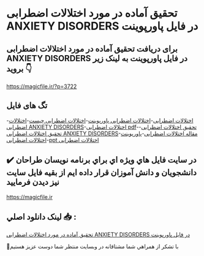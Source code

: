 # تحقیق آماده در مورد اختلالات اضطرابی ANXIETY DISORDERS در فایل پاورپوینت

## برای دریافت تحقیق آماده در مورد اختلالات اضطرابی ANXIETY DISORDERS در فایل پاورپوینت به لینک زیر بروید 👇

https://magicfile.ir/?p=3722

## تگ های فایل

-[اختلالات اضطرابی](https://magicfile.ir/product/%d8%aa%d8%ad%d9%82%db%8c%d9%82-%d8%a7%d8%ae%d8%aa%d9%84%d8%a7%d9%84%d8%a7%d8%aa-%d8%a7%d8%b6%d8%b7%d8%b1%d8%a7%d8%a8%db%8c-anxiety-disorders-%d8%af%d8%b1-%d9%be%d8%a7%d9%88%d8%b1%d9%be%d9%88%db%8c%d9%86%d8%aa/)-[اختلالات اضطرابی پاورپوینت](https://magicfile.ir/product/%d8%aa%d8%ad%d9%82%db%8c%d9%82-%d8%a7%d8%ae%d8%aa%d9%84%d8%a7%d9%84%d8%a7%d8%aa-%d8%a7%d8%b6%d8%b7%d8%b1%d8%a7%d8%a8%db%8c-anxiety-disorders-%d8%af%d8%b1-%d9%be%d8%a7%d9%88%d8%b1%d9%be%d9%88%db%8c%d9%86%d8%aa/)-[اختلالات اضطرابی چیست](https://magicfile.ir/product/%d8%aa%d8%ad%d9%82%db%8c%d9%82-%d8%a7%d8%ae%d8%aa%d9%84%d8%a7%d9%84%d8%a7%d8%aa-%d8%a7%d8%b6%d8%b7%d8%b1%d8%a7%d8%a8%db%8c-anxiety-disorders-%d8%af%d8%b1-%d9%be%d8%a7%d9%88%d8%b1%d9%be%d9%88%db%8c%d9%86%d8%aa/)-[اختلالات اضطرابی ANXIETY DISORDERS](https://magicfile.ir/product/%d8%aa%d8%ad%d9%82%db%8c%d9%82-%d8%a7%d8%ae%d8%aa%d9%84%d8%a7%d9%84%d8%a7%d8%aa-%d8%a7%d8%b6%d8%b7%d8%b1%d8%a7%d8%a8%db%8c-anxiety-disorders-%d8%af%d8%b1-%d9%be%d8%a7%d9%88%d8%b1%d9%be%d9%88%db%8c%d9%86%d8%aa/)-[اختلالات اضطرابی pdf](https://magicfile.ir/product/%d8%aa%d8%ad%d9%82%db%8c%d9%82-%d8%a7%d8%ae%d8%aa%d9%84%d8%a7%d9%84%d8%a7%d8%aa-%d8%a7%d8%b6%d8%b7%d8%b1%d8%a7%d8%a8%db%8c-anxiety-disorders-%d8%af%d8%b1-%d9%be%d8%a7%d9%88%d8%b1%d9%be%d9%88%db%8c%d9%86%d8%aa/)-[تحقیق اختلالات اضطرابی](https://magicfile.ir/product/%d8%aa%d8%ad%d9%82%db%8c%d9%82-%d8%a7%d8%ae%d8%aa%d9%84%d8%a7%d9%84%d8%a7%d8%aa-%d8%a7%d8%b6%d8%b7%d8%b1%d8%a7%d8%a8%db%8c-anxiety-disorders-%d8%af%d8%b1-%d9%be%d8%a7%d9%88%d8%b1%d9%be%d9%88%db%8c%d9%86%d8%aa/)-[تحقیق اختلالات اضطرابی ANXIETY DISORDERS](https://magicfile.ir/product/%d8%aa%d8%ad%d9%82%db%8c%d9%82-%d8%a7%d8%ae%d8%aa%d9%84%d8%a7%d9%84%d8%a7%d8%aa-%d8%a7%d8%b6%d8%b7%d8%b1%d8%a7%d8%a8%db%8c-anxiety-disorders-%d8%af%d8%b1-%d9%be%d8%a7%d9%88%d8%b1%d9%be%d9%88%db%8c%d9%86%d8%aa/)-[مقاله اختلالات اضطرابی](https://magicfile.ir/product/%d8%aa%d8%ad%d9%82%db%8c%d9%82-%d8%a7%d8%ae%d8%aa%d9%84%d8%a7%d9%84%d8%a7%d8%aa-%d8%a7%d8%b6%d8%b7%d8%b1%d8%a7%d8%a8%db%8c-anxiety-disorders-%d8%af%d8%b1-%d9%be%d8%a7%d9%88%d8%b1%d9%be%d9%88%db%8c%d9%86%d8%aa/)-[پاورپوینت اختلالات اضطرابی](https://magicfile.ir/product/%d8%aa%d8%ad%d9%82%db%8c%d9%82-%d8%a7%d8%ae%d8%aa%d9%84%d8%a7%d9%84%d8%a7%d8%aa-%d8%a7%d8%b6%d8%b7%d8%b1%d8%a7%d8%a8%db%8c-anxiety-disorders-%d8%af%d8%b1-%d9%be%d8%a7%d9%88%d8%b1%d9%be%d9%88%db%8c%d9%86%d8%aa/)-[ppt اختلالات اضطرابی](https://magicfile.ir/product/%d8%aa%d8%ad%d9%82%db%8c%d9%82-%d8%a7%d8%ae%d8%aa%d9%84%d8%a7%d9%84%d8%a7%d8%aa-%d8%a7%d8%b6%d8%b7%d8%b1%d8%a7%d8%a8%db%8c-anxiety-disorders-%d8%af%d8%b1-%d9%be%d8%a7%d9%88%d8%b1%d9%be%d9%88%db%8c%d9%86%d8%aa/)

## ✔️ در سايت فايل هاي ويژه اي براي برنامه نويسان طراحان دانشجويان و دانش آموزان قرار داده ايم از بقيه فايل سايت نيز ديدن فرماييد

https://magicfile.ir


## لينک دانلود اصلي 📥 :

[تحقیق آماده در مورد اختلالات اضطرابی ANXIETY DISORDERS در فایل پاورپوینت](https://magicfile.ir/product/%d8%aa%d8%ad%d9%82%db%8c%d9%82-%d8%a7%d8%ae%d8%aa%d9%84%d8%a7%d9%84%d8%a7%d8%aa-%d8%a7%d8%b6%d8%b7%d8%b1%d8%a7%d8%a8%db%8c-anxiety-disorders-%d8%af%d8%b1-%d9%be%d8%a7%d9%88%d8%b1%d9%be%d9%88%db%8c%d9%86%d8%aa/) 


🙏با تشکر از همراهي شما مشتاقانه در وبسایت منتظر شما دوست عزیز هستیم

